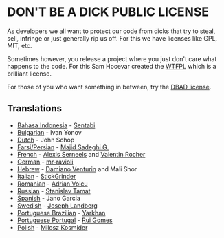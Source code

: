 # DON'T BE A DICK PUBLIC LICENSE

As developers we all want to protect our code from dicks that try to steal, sell, infringe or just generally rip us off. For this we have licenses like GPL, MIT, etc.

Sometimes however, you release a project where you just don't care what happens to the code. For this Sam Hocevar created the [WTFPL] which is a brilliant license.

For those of you who want something in between, try the [DBAD license].

## Translations

* [Bahasa Indonesia] - [Sentabi](https://github.com/sentabi)
* [Bulgarian] - Ivan Yonov
* [Dutch] - John Schop
* [Farsi/Persian] - [Majid Sadeghi G.](https://github.com/dijam)
* [French] - [Alexis Serneels](https://twitter.com/alexisserneels) and [Valentin Rocher](http://tumblr.sweetlygeek.eu)
* [German] - [mr-ravioli](http://github.com/mr-ravioli)
* [Hebrew] - [Damiano Venturin](http://github.com/damko) and Mali Shor
* [Italian] - [StickGrinder](https://twitter.com/StickGrinder)
* [Romanian] - [Adrian Voicu](https://github.com/avenirer/)
* [Russian] - [Stanislav Tamat](https://github.com/YokiToki)
* [Spanish] - Jano Garcia
* [Swedish] - [Joseph Landberg](https://github.com/golonka)
* [Portuguese Brazilian] - [Yarkhan](https://github.com/Yarkhan)
* [Portuguese Portugal] - [Rui Gomes](https://github.com/ruigomeseu)
* [Polish] - [Milosz Kosmider](http://github.com/mrmilosz)


[DBAD license]: https://github.com/philsturgeon/dbad/blob/master/LICENSE-en.md
[WTFPL]: http://www.wtfpl.net

[Bahasa Indonesia]: https://github.com/philsturgeon/dbad/blob/master/LICENSE-ID.md
[German]: https://github.com/philsturgeon/dbad/blob/master/LICENSE-de.md
[Bulgarian]: https://github.com/philsturgeon/dbad/blob/master/LICENSE-bg.md
[Dutch]: https://github.com/philsturgeon/dbad/blob/master/LICENSE-nl.md
[French]: https://github.com/philsturgeon/dbad/blob/master/LICENSE-fr.md
[Farsi/Persian]: https://github.com/philsturgeon/dbad/blob/master/LICENSE-fa.md
[Hebrew]: https://github.com/philsturgeon/dbad/blob/master/LICENSE-he.md
[Italian]: https://github.com/philsturgeon/dbad/blob/master/LICENSE-it.md
[Polish]: https://github.com/philsturgeon/dbad/blob/master/LICENSE-pl.md
[Portuguese Brazilian]: https://github.com/philsturgeon/dbad/blob/master/LICENSE-pt-br.md
[Portuguese Portugal]: https://github.com/philsturgeon/dbad/blob/master/LICENSE-pt-pt.md
[Romanian]: https://github.com/philsturgeon/dbad/blob/master/LICENCE-ro.md
[Russian]: https://github.com/philsturgeon/dbad/blob/master/LICENSE-ru.md
[Spanish]: https://github.com/philsturgeon/dbad/blob/master/LICENSE-es.md
[Swedish]: https://github.com/philsturgeon/dbad/blob/master/LICENSE-sv.md
